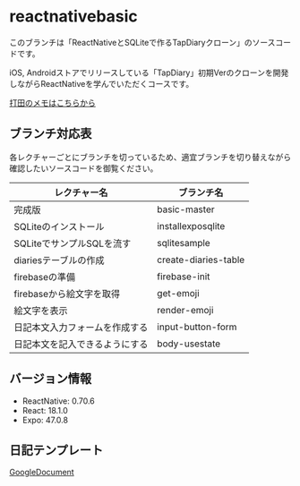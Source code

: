 # reactnativebasic
このブランチは「ReactNativeとSQLiteで作るTapDiaryクローン」のソースコードです。

iOS, Androidストアでリリースしている「TapDiary」初期Verのクローンを開発しながらReactNativeを学んでいただくコースです。

[打田のメモはこちらから](https://uchidalink.notion.site/ReactNativeBasic-70c5065ebc2d4237980fe568fc792065)

## ブランチ対応表
各レクチャーごとにブランチを切っているため、適宜ブランチを切り替えながら確認したいソースコードを御覧ください。

| レクチャー名        |  ブランチ名  |
|--------------|-----------|
| 完成版 | basic-master |
| SQLiteのインストール | installexposqlite  |
| SQLiteでサンプルSQLを流す | sqlitesample  |
| diariesテーブルの作成 | create-diaries-table |
| firebaseの準備 | firebase-init |
| firebaseから絵文字を取得 | get-emoji |
| 絵文字を表示 | render-emoji |
| 日記本文入力フォームを作成する | input-button-form |
| 日記本文を記入できるようにする | body-usestate |


## バージョン情報
- ReactNative: 0.70.6
- React: 18.1.0
- Expo: 47.0.8

## 日記テンプレート
[GoogleDocument](https://docs.google.com/document/d/1MUIIvxelnd1Tjt65r8Qfi1Ap2HReMlvnbpTkYzlRWYw/edit?usp=sharing)